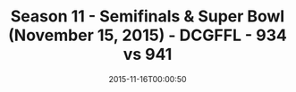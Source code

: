 ---
title: Season 11 - Semifinals & Super Bowl (November 15, 2015) - DCGFFL - 934 vs 941
teams_score:
- team: 934
  score:
- team: 941
  score:
mvp: ''
game-ball: ''
sportsperson: ''
season: 11
week:
date: '2015-11-16T00:00:50'
pageid: season-11-semifinals-super-bowl-november-15-2015-934-vs-941
---